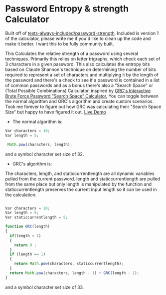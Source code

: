 # Password Entropy & strength Calculator

Built off of <a href="https://github.com/tests-always-included/password-strength">tests-always-included/password-strength</a>. Included is version 1 of the calculator, please write me if you'd like to clean up the code and make it better. I want this to be fully community built. 

This Calculates the relative strength of a password using several techniques. Primarily this relies on letter trigraphs, which check each set of 3 characters in a given password. This also calculates the entropy bits based on Claude Shannon's technique on determining the number of bits required to represent a set of characters and multiplying it by the length of the password and there's a check to see if a password is contained in a list of common passwords and as a bonus there's also a "Search Space" or (Total Possible Combinations) Calculator, inspired by <a href="https://www.grc.com/haystack.htm">GRC's Interactive Brute Force Password “Search Space” Calculator.</a> 
You can toggle between the normal algorithm and GRC's algorithm and create custom scenarios. Took me forever to figure out how GRC was calculating their "Search Space Size" but happy to have figured it out. <a href="https://alecmccutcheon.github.io/Password-Entropy-Calculator/">Live Demo</a>

* The normal algorithm is:  
```javascript
Var characters = 10;
Var length = 5;

 Math.pow(characters, length);
```
and a symbol character set size of 32.

* GRC's algorithm is:

The characters, length, and staticcurrentlength are all dynamic variables pulled from the current password. length and staticcurrentlength are pulled from the same place but only length is manipulated by the function and staticcurrentlength preserves the current input length so it can be used in the calculation.

```javascript

Var characters = 10;
Var length = 5;
Var staticcurrentlength = 5;

function GRC(length) 
{ 
  if(length < 1) 
  {
    return 0 ; 
  }
  if (length == 1)
  {
    return Math.pow(characters, staticcurrentlength); 
  }
  return Math.pow(characters, length - 1) + GRC(length - 1); 
}
```
and a symbol character set size of 33.
